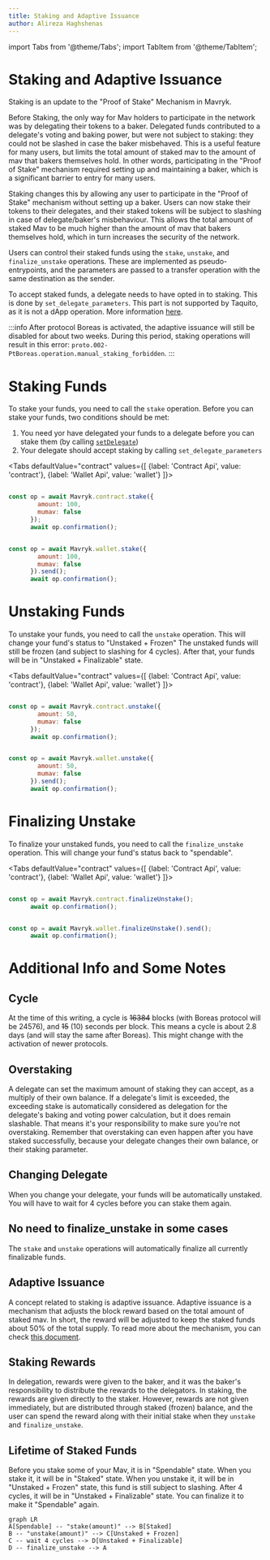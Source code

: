 ```yaml
---
title: Staking and Adaptive Issuance
author: Alireza Haghshenas
---
```


import Tabs from '@theme/Tabs';
import TabItem from '@theme/TabItem';

# Staking and Adaptive Issuance

Staking is an update to the "Proof of Stake" Mechanism in Mavryk.

Before Staking, the only way for Mav holders to participate in the network was by delegating their tokens to a baker. Delegated funds contributed to a delegate's voting and baking power, but were not subject to staking: they could not be slashed in case the baker misbehaved. This is a useful feature for many users, but limits the total amount of staked mav to the amount of mav that bakers themselves hold. In other words, participating in the "Proof of Stake" mechanism required setting up and maintaining a baker, which is a significant barrier to entry for many users.

Staking changes this by allowing any user to participate in the "Proof of Stake" mechanism without setting up a baker. Users can now stake their tokens to their delegates, and their staked tokens will be subject to slashing in case of delegate/baker's misbehaviour. This allows the total amount of staked Mav to be much higher than the amount of mav that bakers themselves hold, which in turn increases the security of the network.

Users can control their staked funds using the `stake`, `unstake`, and `finalize_unstake` operations. These are implemented as pseudo-entrypoints, and the parameters are passed to a transfer operation with the same destination as the sender.

To accept staked funds, a delegate needs to have opted in to staking. This is done by `set_delegate_parameters`. This part is not supported by Taquito, as it is not a dApp operation. More information [here](https://protocol.mavryk.org/boreas/adaptive_issuance.html#staking-policy-configuration).

:::info
After protocol Boreas is activated, the adaptive issuance will still be disabled for about two weeks. During this period, staking operations will result in this error: `proto.002-PtBoreas.operation.manual_staking_forbidden`.
:::

# Staking Funds
To stake your funds, you need to call the `stake` operation.
Before you can stake your funds, two conditions should be met:
1. You need yor have delegated your funds to a delegate before you can stake them (by calling [`setDelegate`](#set_delegate))
1. Your delegate should accept staking by calling `set_delegate_parameters`


<Tabs
defaultValue="contract"
values={[
{label: 'Contract Api', value: 'contract'},
{label: 'Wallet Api', value: 'wallet'}
]}>
  <TabItem value="contract">

```javascript

const op = await Mavryk.contract.stake({
        amount: 100,
        mumav: false
      });
      await op.confirmation();

```

  </TabItem>
  <TabItem value="wallet">

```javascript

const op = await Mavryk.wallet.stake({
        amount: 100,
        mumav: false
      }).send();
      await op.confirmation();

```

  </TabItem>
</Tabs>

# Unstaking Funds

To unstake your funds, you need to call the `unstake` operation. This will change your fund's status to "Unstaked + Frozen"
The unstaked funds will still be frozen (and subject to slashing for 4 cycles). After that, your funds will be in "Unstaked + Finalizable" state.

<Tabs
defaultValue="contract"
values={[
{label: 'Contract Api', value: 'contract'},
{label: 'Wallet Api', value: 'wallet'}
]}>
  <TabItem value="contract">

```javascript

const op = await Mavryk.contract.unstake({
        amount: 50,
        mumav: false
      });
      await op.confirmation();

```

  </TabItem>
  <TabItem value="wallet">

```javascript

const op = await Mavryk.wallet.unstake({
        amount: 50,
        mumav: false
      }).send();
      await op.confirmation();

```

  </TabItem>
</Tabs>

# Finalizing Unstake

To finalize your unstaked funds, you need to call the `finalize_unstake` operation. This will change your fund's status back to "spendable".

<Tabs
defaultValue="contract"
values={[
{label: 'Contract Api', value: 'contract'},
{label: 'Wallet Api', value: 'wallet'}
]}>
  <TabItem value="contract">

```javascript

const op = await Mavryk.contract.finalizeUnstake();
      await op.confirmation();

```

  </TabItem>
  <TabItem value="wallet">

```javascript

const op = await Mavryk.wallet.finalizeUnstake().send();
      await op.confirmation();

```

  </TabItem>
</Tabs>

# Additional Info and Some Notes

## Cycle
At the time of this writing, a cycle is ~~16384~~ blocks (with Boreas protocol will be 24576), and ~~15~~ (10) seconds per block. This means a cycle is about 2.8 days (and will stay the same after Boreas). This might change with the activation of newer protocols.

## Overstaking
A delegate can set the maximum amount of staking they can accept, as a multiply of their own balance. If a delegate's limit is exceeded, the exceeding stake is automatically considered as delegation for the delegate's baking and voting power calculation, but it does remain slashable. That means it's your responsibility to make sure you're not overstaking. Remember that overstaking can even happen after you have staked successfully, because your delegate changes their own balance, or their staking parameter.


## Changing Delegate
When you change your delegate, your funds will be automatically unstaked. You will have to wait for 4 cycles before you can stake them again.

## No need to finalize_unstake in some cases
The `stake` and `unstake` operations will automatically finalize all currently finalizable funds.

## Adaptive Issuance
A concept related to staking is adaptive issuance. Adaptive issuance is a mechanism that adjusts the block reward based on the total amount of staked mav. In short, the reward will be adjusted to keep the staked funds about 50% of the total supply. To read more about the mechanism, you can check [this document](https://protocol.mavryk.org/boreas/adaptive_issuance.html#adaptive-issuance).

## Staking Rewards
In delegation, rewards were given to the baker, and it was the baker's responsibility to distribute the rewards to the delegators. In staking, the rewards are given directly to the staker. However, rewards are not given immediately, but are distributed through staked (frozen) balance, and the user can spend the reward along with their initial stake when they `unstake` and `finalize_unstake`.

## Lifetime of Staked Funds

Before you stake some of your Mav, it is in "Spendable" state. When you stake it, it will be in "Staked" state. When you unstake it, it will be in "Unstaked + Frozen" state, this fund is still subject to slashing. After 4 cycles, it will be in "Unstaked + Finalizable" state. You can finalize it to make it "Spendable" again.

```mermaid
graph LR
A[Spendable] -- "stake(amount)" --> B[Staked]
B -- "unstake(amount)" --> C[Unstaked + Frozen]
C -- wait 4 cycles --> D[Unstaked + Finalizable]
D -- finalize_unstake --> A
```
